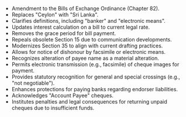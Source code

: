 - Amendment to the Bills of Exchange Ordinance (Chapter 82).
- Replaces "Ceylon" with "Sri Lanka".
- Clarifies definitions, including "banker" and "electronic means".
- Updates interest calculation on a bill to current legal rate.
- Removes the grace period for bill payment.
- Repeals obsolete Section 15 due to communication developments.
- Modernizes Section 35 to align with current drafting practices.
- Allows for notice of dishonour by facsimile or electronic means.
- Recognizes alteration of payee name as a material alteration.
- Permits electronic transmission (e.g., facsimile) of cheque images for payment.
- Provides statutory recognition for general and special crossings (e.g., "not negotiable").
- Enhances protections for paying banks regarding endorser liabilities.
- Acknowledges "Account Payee" cheques.
- Institutes penalties and legal consequences for returning unpaid cheques due to insufficient funds.
